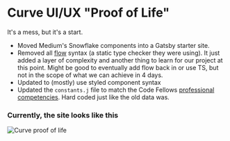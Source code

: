 # Curve UI/UX "Proof of Life"

It's a mess, but it's a start. 
* Moved Medium's Snowflake components into a Gatsby starter site.
* Removed all [flow](https://flow.org/) syntax (a static type checker they were using). It just added a layer of complexity and another thing to learn for our project at this point. Might be good to eventually add flow back in or use TS, but not in the scope of what we can achieve in 4 days. 
* Updated to (mostly) use styled component syntax
* Updated the `constants.j` file to match the Code Fellows [professional competencies](https://codefellows.github.io/common_curriculum/career_coaching/Professional_Competencies). Hard coded just like the old data was.

### Currently, the site looks like this
![Curve proof of life](https://i.imgur.com/3I8jnDB.png)
